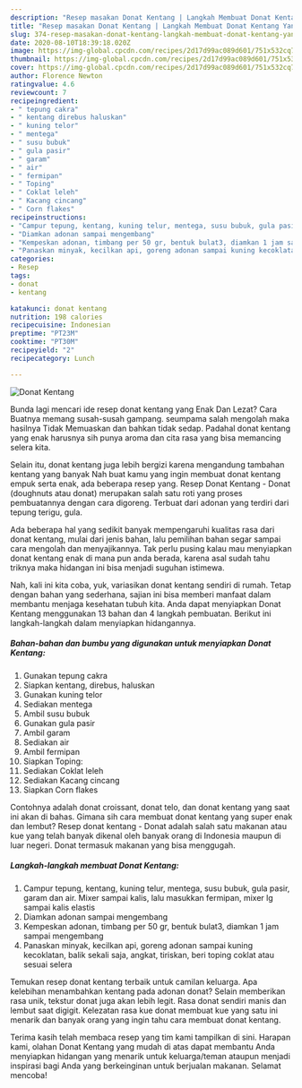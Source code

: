 ```yaml
---
description: "Resep masakan Donat Kentang | Langkah Membuat Donat Kentang Yang Bisa Manjain Lidah"
title: "Resep masakan Donat Kentang | Langkah Membuat Donat Kentang Yang Bisa Manjain Lidah"
slug: 374-resep-masakan-donat-kentang-langkah-membuat-donat-kentang-yang-bisa-manjain-lidah
date: 2020-08-10T18:39:18.020Z
image: https://img-global.cpcdn.com/recipes/2d17d99ac089d601/751x532cq70/donat-kentang-foto-resep-utama.jpg
thumbnail: https://img-global.cpcdn.com/recipes/2d17d99ac089d601/751x532cq70/donat-kentang-foto-resep-utama.jpg
cover: https://img-global.cpcdn.com/recipes/2d17d99ac089d601/751x532cq70/donat-kentang-foto-resep-utama.jpg
author: Florence Newton
ratingvalue: 4.6
reviewcount: 7
recipeingredient:
- " tepung cakra"
- " kentang direbus haluskan"
- " kuning telor"
- " mentega"
- " susu bubuk"
- " gula pasir"
- " garam"
- " air"
- " fermipan"
- " Toping"
- " Coklat leleh"
- " Kacang cincang"
- " Corn flakes"
recipeinstructions:
- "Campur tepung, kentang, kuning telur, mentega, susu bubuk, gula pasir, garam dan air. Mixer sampai kalis, lalu masukkan fermipan, mixer lg sampai kalis elastis"
- "Diamkan adonan sampai mengembang"
- "Kempeskan adonan, timbang per 50 gr, bentuk bulat3, diamkan 1 jam sampai mengembang"
- "Panaskan minyak, kecilkan api, goreng adonan sampai kuning kecoklatan, balik sekali saja, angkat, tiriskan, beri toping coklat atau sesuai selera"
categories:
- Resep
tags:
- donat
- kentang

katakunci: donat kentang 
nutrition: 198 calories
recipecuisine: Indonesian
preptime: "PT23M"
cooktime: "PT30M"
recipeyield: "2"
recipecategory: Lunch

---
```



![Donat Kentang](https://img-global.cpcdn.com/recipes/2d17d99ac089d601/751x532cq70/donat-kentang-foto-resep-utama.jpg)

Bunda lagi mencari ide resep donat kentang yang Enak Dan Lezat? Cara Buatnya memang susah-susah gampang. seumpama salah mengolah maka hasilnya Tidak Memuaskan dan bahkan tidak sedap. Padahal donat kentang yang enak harusnya sih punya aroma dan cita rasa yang bisa memancing selera kita.

Selain itu, donat kentang juga lebih bergizi karena mengandung tambahan kentang yang banyak Nah buat kamu yang ingin membuat donat kentang empuk serta enak, ada beberapa resep yang. Resep Donat Kentang - Donat (doughnuts atau donat) merupakan salah satu roti yang proses pembuatannya dengan cara digoreng. Terbuat dari adonan yang terdiri dari tepung terigu, gula.

Ada beberapa hal yang sedikit banyak mempengaruhi kualitas rasa dari donat kentang, mulai dari jenis bahan, lalu pemilihan bahan segar sampai cara mengolah dan menyajikannya. Tak perlu pusing kalau mau menyiapkan donat kentang enak di mana pun anda berada, karena asal sudah tahu triknya maka hidangan ini bisa menjadi suguhan istimewa.


Nah, kali ini kita coba, yuk, variasikan donat kentang sendiri di rumah. Tetap dengan bahan yang sederhana, sajian ini bisa memberi manfaat dalam membantu menjaga kesehatan tubuh kita. Anda dapat menyiapkan Donat Kentang menggunakan 13 bahan dan 4 langkah pembuatan. Berikut ini langkah-langkah dalam menyiapkan hidangannya.

<!--inarticleads1-->

##### Bahan-bahan dan bumbu yang digunakan untuk menyiapkan Donat Kentang:

1. Gunakan  tepung cakra
1. Siapkan  kentang, direbus, haluskan
1. Gunakan  kuning telor
1. Sediakan  mentega
1. Ambil  susu bubuk
1. Gunakan  gula pasir
1. Ambil  garam
1. Sediakan  air
1. Ambil  fermipan
1. Siapkan  Toping:
1. Sediakan  Coklat leleh
1. Sediakan  Kacang cincang
1. Siapkan  Corn flakes


Contohnya adalah donat croissant, donat telo, dan donat kentang yang saat ini akan di bahas. Gimana sih cara membuat donat kentang yang super enak dan lembut? Resep donat kentang - Donat adalah salah satu makanan atau kue yang telah banyak dikenal oleh banyak orang di Indonesia maupun di luar negeri. Donat termasuk makanan yang bisa menggugah. 

<!--inarticleads2-->

##### Langkah-langkah membuat Donat Kentang:

1. Campur tepung, kentang, kuning telur, mentega, susu bubuk, gula pasir, garam dan air. Mixer sampai kalis, lalu masukkan fermipan, mixer lg sampai kalis elastis
1. Diamkan adonan sampai mengembang
1. Kempeskan adonan, timbang per 50 gr, bentuk bulat3, diamkan 1 jam sampai mengembang
1. Panaskan minyak, kecilkan api, goreng adonan sampai kuning kecoklatan, balik sekali saja, angkat, tiriskan, beri toping coklat atau sesuai selera


Temukan resep donat kentang terbaik untuk camilan keluarga. Apa kelebihan menambahkan kentang pada adonan donat? Selain memberikan rasa unik, tekstur donat juga akan lebih legit. Rasa donat sendiri manis dan lembut saat digigit. Kelezatan rasa kue donat membuat kue yang satu ini menarik dan banyak orang yang ingin tahu cara membuat donat kentang. 

Terima kasih telah membaca resep yang tim kami tampilkan di sini. Harapan kami, olahan Donat Kentang yang mudah di atas dapat membantu Anda menyiapkan hidangan yang menarik untuk keluarga/teman ataupun menjadi inspirasi bagi Anda yang berkeinginan untuk berjualan makanan. Selamat mencoba!
